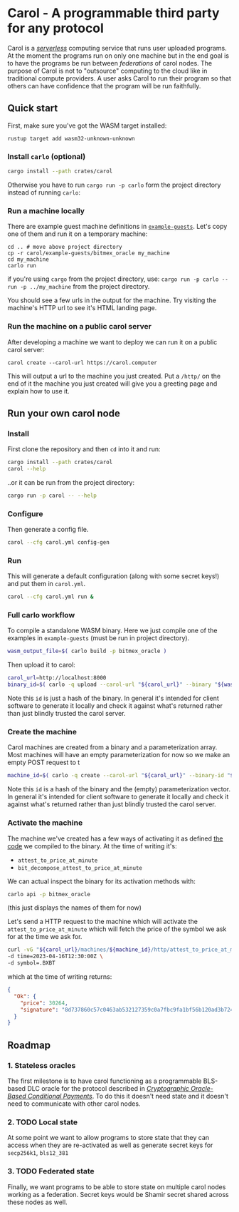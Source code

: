 # Carol - A programmable third party for any protocol

Carol is a [*serverless*](https://en.wikipedia.org/wiki/Serverless_computing) computing service that
runs user uploaded programs. At the moment the programs run on only one machine but in the end goal
is to have the programs be run between *federations* of carol nodes. The purpose of Carol is not to
"outsource" computing to the cloud like in traditional compute providers. A user asks Carol to run
their program so that others can have confidence that the program will be run faithfully.

## Quick start

First, make sure you've got the WASM target installed:

```
rustup target add wasm32-unknown-unknown
```

### Install `carlo` (optional)

```sh
cargo install --path crates/carol
```

Otherwise you have to run `cargo run -p carlo` form the project directory instead of running `carlo`:


### Run a machine locally

There are example guest machine definitions in [`example-guests`](./example-guests). Let's copy one
of them and run it on a temporary machine:

``` shell
cd .. # move above project directory
cp -r carol/example-guests/bitmex_oracle my_machine
cd my_machine
carlo run
```

if you're using `cargo` from the project directory, use: `cargo run -p carlo -- run -p ../my_machine` from the project directory.

You should see a few urls in the output for the machine. Try visiting the machine's HTTP url to see
it's HTML landing page.

### Run the machine on a public carol server

After developing a machine we want to deploy we can run it on a public carol server:


``` shell
carol create --carol-url https://carol.computer
```

This will output a url to the machine you just created. Put a `/http/` on the end of it the machine
you just created will give you a greeting page and explain how to use it.

## Run your own carol node

### Install

First clone the repository and then `cd` into it and run:

``` sh
cargo install --path crates/carol
carol --help
```

..or it can be run from the project directory:

``` sh
cargo run -p carol -- --help
```

### Configure

Then generate a config file.

``` sh
carol --cfg carol.yml config-gen
```

### Run

This will generate a default configuration (along with some secret keys!) and put them in `carol.yml`.

``` sh
carol --cfg carol.yml run &
```

### Full carlo workflow

To compile a standalone WASM binary. Here we just compile one of the examples in `example-guests`
(must be run in project directory).

``` sh
wasm_output_file=$( carlo build -p bitmex_oracle )
```

Then upload it to carol:

``` sh
carol_url=http://localhost:8000
binary_id=$( carlo -q upload --carol-url "${carol_url}" --binary "${wasm_output_file}" )
```

Note this `id` is just a hash of the binary. In general it's intended for client software to
generate it locally and check it against what's returned rather than just blindly trusted the carol
server.

### Create the machine

Carol machines are created from a binary and a parameterization array. Most machines will have an empty parameterization for now so we make an empty POST request to t

``` sh
machine_id=$( carlo -q create --carol-url "${carol_url}" --binary-id "${binary_id}" )
```

Note this `id` is a hash of the binary and the (empty) parameterization vector. In general it's
intended for client software to generate it locally and check it against what's returned rather than
just blindly trusted the carol server.

### Activate the machine

The machine we've created has a few ways of activating it as defined [the code](./example-guests/bitmex/src/lib.rs ) we compiled to the binary.
At the time of writing it's:

- `attest_to_price_at_minute`
- `bit_decompose_attest_to_price_at_minute`

We can actual inspect the binary for its activation methods with:

``` sh
carlo api -p bitmex_oracle
```

(this just displays the names of them for now)

Let's send a HTTP request to the machine which will activate the `attest_to_price_at_minute` which will fetch the price of the symbol we ask for at the time we ask for.


```sh
curl -vG "${carol_url}/machines/${machine_id}/http/attest_to_price_at_minute" \
-d time=2023-04-16T12:30:00Z \
-d symbol=.BXBT
```

which at the time of writing returns:

``` json
{
  "Ok": {
    "price": 30264,
    "signature": "8d737860c57c0463ab532127359c0a7fbc9fa1bf56b120ad3b724637fb3a3c08d621ce5afe20de25889d14c7e23a0a4a19961cc08596f2c82fd84b9b00fa24b5fc4e67226300d855f6e51176d7ef73525e37d7baad6dae701271a0ede593000d"
  }
}
```

## Roadmap

### 1. Stateless oracles

The first milestone is to have carol functioning as a programmable BLS-based DLC oracle for the protocol described in *[Cryptographic Oracle-Based Conditional Payments]*.
To do this it doesn't need state and it doesn't need to communicate with other carol nodes.

### 2. TODO Local state

At some point we want to allow programs to store state that they can access when they are re-activated as well as generate secret keys for `secp256k1`, `bls12_381`

### 3. TODO Federated state

Finally, we want programs to be able to store state on multiple carol nodes working as a federation. Secret keys would be Shamir secret shared across these nodes as well.



[Cryptographic Oracle-Based Conditional Payments]: https://eprint.iacr.org/2022/499
